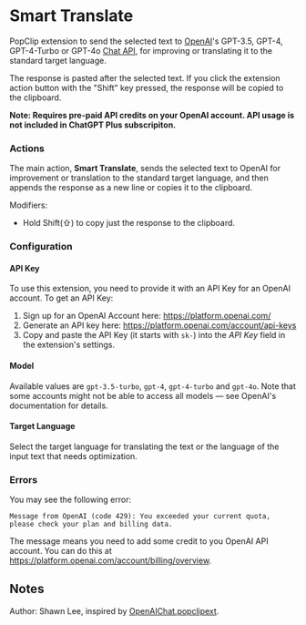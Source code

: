 # Smart Translate

PopClip extension to send the selected text to [OpenAI](https://openai.com/)'s GPT-3.5, GPT-4, GPT-4-Turbo or GPT-4o [Chat API](https://platform.openai.com/docs/api-reference/chat), for improving or translating it to the standard target language.

The response is pasted after the selected text. If you click the extension action button with the "Shift" key pressed, the response will be copied to the clipboard.

**Note: Requires pre-paid API credits on your OpenAI account. API usage is not included in ChatGPT Plus subscripiton.**

### Actions

The main action, **Smart Translate**, sends the selected text to OpenAI for improvement or translation to the standard target language, and then appends the response as a new line or copies it to the clipboard.

Modifiers:

- Hold Shift(⇧) to copy just the response to the clipboard.

### Configuration

#### API Key

To use this extension, you need to provide it with an API Key for an OpenAI
account. To get an API Key:

1. Sign up for an OpenAI Account here: <https://platform.openai.com/>
2. Generate an API key here: <https://platform.openai.com/account/api-keys>
3. Copy and paste the API Key (it starts with `sk-`) into the _API Key_ field in
   the extension's settings.

#### Model

Available values are `gpt-3.5-turbo`, `gpt-4`, `gpt-4-turbo` and `gpt-4o`. Note that some accounts might not be able to access all models — see OpenAI's documentation for details.

#### Target Language

Select the target language for translating the text or the language of the input text that needs optimization.

### Errors

You may see the following error:

`Message from OpenAI (code 429): You exceeded your current quota, please check your plan and billing data.`

The message means you need to add some credit to you OpenAI API account. You can do this at <https://platform.openai.com/account/billing/overview>.

## Notes

Author: Shawn Lee, inspired by [OpenAIChat.popclipext](https://github.com/pilotmoon/PopClip-Extensions/tree/b8213717958ae1e71b755f156c313cbaca034979/source/OpenAIChat.popclipext).

